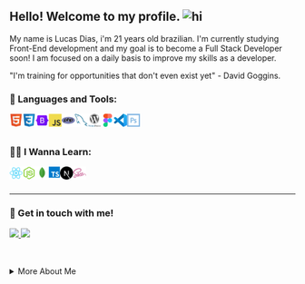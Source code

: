 

## Hello! Welcome to my profile. <img src="https://user-images.githubusercontent.com/1303154/88677602-1635ba80-d120-11ea-84d8-d263ba5fc3c0.gif" width="28px" alt="hi">

My name is Lucas Dias, i'm 21 years old brazilian. I'm currently studying Front-End development and my goal is to become a Full Stack Developer soon! I am focused on a daily basis to improve my skills as a developer.

"I'm training for opportunities that don't even exist yet" - David Goggins.

### 🚀 Languages and Tools:

[<img align="left" alt="HTML" width="23px" src="https://raw.githubusercontent.com/devicons/devicon/master/icons/html5/html5-original.svg" />][html]
[<img align="left" alt="CSS" width="23px" src="https://raw.githubusercontent.com/devicons/devicon/master/icons/css3/css3-original.svg" />][css]
[<img align="left" alt="BOOTSTRAP" width="23px" src="https://raw.githubusercontent.com/devicons/devicon/master/icons/bootstrap/bootstrap-original.svg" />][css]
[<img align="left" alt="Javascript" width="23px" src="https://raw.githubusercontent.com/devicons/devicon/master/icons/javascript/javascript-original.svg" />][css]
[<img align="left" alt="PHP" width="23px" src="https://raw.githubusercontent.com/devicons/devicon/master/icons/php/php-original.svg" />][css]
[<img align="left" alt="Mysql" width="23px" src="https://raw.githubusercontent.com/devicons/devicon/master/icons/mysql/mysql-original.svg" />][css]
[<img align="left" alt="Wordpress" width="23px" src="https://raw.githubusercontent.com/devicons/devicon/master/icons/wordpress/wordpress-original.svg" />][css]
[<img align="left" alt="Figma" width="23px" src="https://raw.githubusercontent.com/devicons/devicon/master/icons/figma/figma-original.svg" />][css]
[<img align="left" alt="VSCode" width="23px" src="https://raw.githubusercontent.com/github/explore/80688e429a7d4ef2fca1e82350fe8e3517d3494d/topics/visual-studio-code/visual-studio-code.png" />][css]
[<img align="left" alt="Adobe Photoshop" width="23px" src="https://raw.githubusercontent.com/devicons/devicon/master/icons/photoshop/photoshop-line.svg" />][css]


<br >
<br >

### ✍🏻 I Wanna Learn:
[<img align="left" src="https://raw.githubusercontent.com/devicons/devicon/master/icons/react/react-original.svg" width="23px" alt="React JS"/>][react]
[<img align="left" src="https://raw.githubusercontent.com/devicons/devicon/master/icons/nodejs/nodejs-original.svg" width="23px" alt="Node JS"/>][nodejs]
[<img align="left" src="https://raw.githubusercontent.com/devicons/devicon/master/icons/mongodb/mongodb-original.svg" width="23px" alt="MongoDB"/>][mongodb]
[<img align="left" src="https://raw.githubusercontent.com/devicons/devicon/master/icons/typescript/typescript-original.svg" width="20px" alt="TypeScript" />][typescript]
[<img align="left" src="https://raw.githubusercontent.com/devicons/devicon/master/icons/nextjs/nextjs-original.svg" width="23px" alt="Next JS"/>][nextjs]
[<img align="left" src="https://raw.githubusercontent.com/devicons/devicon/master/icons/sass/sass-original.svg" width="23px" alt="SASS"/>][sass]

<br >
<br >

---



### 💬 Get in touch with me!
<a href="mailto:lucas.allx@hotmail.com"> <img src="https://img.shields.io/badge/GMAIL-EA4335?style=for-the-badge&logo=Gmail&logoColor=white"/> </a>
<a href="https://www.linkedin.com/in/lucas-dias-da-silva-118954199/" target="blank"><img src ="https://img.shields.io/badge/LINKEDIN-0A66C2?style=for-the-badge&logo=LinkedIn&logoColor=white"></a>

<br >
<br >

<details>
<summary>
  More About Me
</summary>
<br >

#### Github Stats
  
<div>
  <a href="https://github.com/Lucass2021/Lucass2021">
  <img height="178em" src="https://github-readme-stats.vercel.app/api/top-langs/?username=Lucass2021&layout=compact"/>
  <img height="178em" src="https://github-readme-stats.vercel.app/api?username=Lucass2021&show_icons=true&theme=radical"/>
</div>  

</details>

[html]: https://www.w3schools.com/html/
[css]: https://www.w3schools.com/css/
[js]: https://developer.mozilla.org/pt-BR/docs/Web/JavaScript
[visualstudiocode]: https://code.visualstudio.com/
[photoshop]: https://www.adobe.com/br/products/photoshop.html?sdid=KQPOM&mv=search&ef_id=Cj0KCQjw1a6EBhC0ARIsAOiTkrGLkp6SKPxcWleMGLfeWbnLeiGt3Don953-sqpycLIV-mhXmIAR4FsaAm1LEALw_wcB:G:s&s_kwcid=AL!3085!3!459896307547!e!!g!!photoshop!188192502!10077842982&gclid=Cj0KCQjw1a6EBhC0ARIsAOiTkrGLkp6SKPxcWleMGLfeWbnLeiGt3Don953-sqpycLIV-mhXmIAR4FsaAm1LEALw_wcB

[typescript]: https://www.typescriptlang.org/
[mongodb]: https://www.mongodb.com/2
[nodejs]: https://nodejs.org/en/
[nextjs]: https://nextjs.org/
[react]: https://pt-br.reactjs.org/
[sass]: https://sass-lang.com/


[linkedin]: https://www.linkedin.com/in/lucas-dias-da-silva-118954199/



